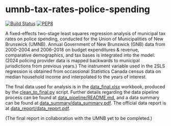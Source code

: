 # umnb-tax-rates-police-spending

[![Build Status](https://github.com/Luis-Varona/umnb-tax-rates-police-spending/actions/workflows/pylint.yml/badge.svg?branch=main)](https://github.com/Luis-Varona/umnb-tax-rates-police-spending/actions/workflows/pylint.yml?query=branch%3Amain)
[![PEP8](https://img.shields.io/badge/code%20style-pep8-orange.svg)](https://www.python.org/dev/peps/pep-0008/)

A fixed-effects two-stage least squares regression analysis of municipal tax
rates on police spending, conducted for the Union of Municipalities of New
Brunswick (UMNB). Annual Government of New Brunswick (GNB) data from
2000&#x2013;2004 and 2006&#x2013;2018 on budget expenditures & revenue,
comparative demographics, and tax bases is integrated into the model. (2024
policing provider data is mapped backwards to municipal jurisdictions from
previous years.) The instrument variable used in the 2SLS regression is
obtained from occassional Statistics Canada census data on median household
income and interpolated to the years of interest.

The final data used for analysis is in the
[data_final.xlsx](data_pipeline/data_final/data_final.xlsx)
workbook, produced by the
[clean_to_final.py](data_pipeline/clean_to_final.py) script. Further
details regarding the data pipeline process can be found at
[data_pipeline/README.md](data_pipeline/README.md), and a data summary can be
found at [data_summary/data_summary.pdf](data_summary/data_summary.pdf). The
official data report is at
[data_report/data_report.pdf](data_report/findidata_reportngs_results.pdf).

(The final report in collaboration with the UMNB yet to be completed.)
